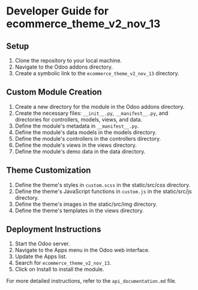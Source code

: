 # Developer Guide for ecommerce_theme_v2_nov_13

## Setup

1. Clone the repository to your local machine.
2. Navigate to the Odoo addons directory.
3. Create a symbolic link to the `ecommerce_theme_v2_nov_13` directory.

## Custom Module Creation

1. Create a new directory for the module in the Odoo addons directory.
2. Create the necessary files: `__init__.py`, `__manifest__.py`, and directories for controllers, models, views, and data.
3. Define the module's metadata in `__manifest__.py`.
4. Define the module's data models in the models directory.
5. Define the module's controllers in the controllers directory.
6. Define the module's views in the views directory.
7. Define the module's demo data in the data directory.

## Theme Customization

1. Define the theme's styles in `custom.scss` in the static/src/css directory.
2. Define the theme's JavaScript functions in `custom.js` in the static/src/js directory.
3. Define the theme's images in the static/src/img directory.
4. Define the theme's templates in the views directory.

## Deployment Instructions

1. Start the Odoo server.
2. Navigate to the Apps menu in the Odoo web interface.
3. Update the Apps list.
4. Search for `ecommerce_theme_v2_nov_13`.
5. Click on Install to install the module.

For more detailed instructions, refer to the `api_documentation.md` file.